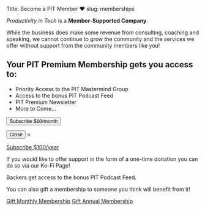 Title: Become a PIT Member ❤️
slug: memberships

*Productivity in Tech* is a **Member-Supported Company**. 

While the business does make some revenue from consulting, coaching and speaking, we cannot continue to grow the community and the services we offer without support from the community members like you! 

<div class="jumbotron">
<h2>Your PIT Premium Membership gets you access to:</h2>
<ul>
<li>Priority Access to the PIT Mastermind Group</li>
<li>Access to the bonus PIT Podcast Feed</li>
<li>PIT Premium Newsletter</li>
<li>More to Come...</li>
</ul>
</p>
<!-- <a class="btn btn-primary btn-lg text-white" href="https://productivityintech.memberful.com/checkout?plan=21849"> -->

<!-- Button trigger modal -->
<button type="button" class="btn btn-primary" data-toggle="modal" data-target="#">
Subscribe $10/month
</button>

<!-- Modal -->
<button type="button" class="btn-danger close" data-dismiss="modal">Close</button>
<span aria-hidden="true">&times;</span>
<div class="modal fade" id="srf-monthly"></div>
<script src="https://js.stripe.com/v3/"></script>
<script src="https://servicebot.io/js/servicebot-embed.js" type="text/javascript"></script>
<script  type="text/javascript">
Servicebot.init({
templateId : 2,
url : "https://members.productivityintech.com",
selector : document.getElementById('srf-monthly'),
handleResponse : (response) => {
},
type: "request",
spk: "pk_live_kDLC8qiW74z3zUMfXQBjEfjD",
hideSummary: true, // Hides the summary on the side
forceCard : true, //set to true if you want credit card to be a required field for the customer
setPassword : true, //set to true if you want customer to fill out a password
})
</script>
</div>

<div class="card border-0">
<a class="btn btn-primary btn-lg text-white" href="https://productivityintech.memberful.com/checkout?plan=36786">
Subscribe $100/year
</a>
</div>
</div>

</div>

If you would like to offer support in the form of a one-time donation you can do so via our Ko-Fi Page!

<script type='text/javascript' src='https://ko-fi.com/widgets/widget_2.js'></script><script type='text/javascript'>kofiwidget2.init('Support PIT on Ko-fi', '#3394FA', 'R6R4KQDM');kofiwidget2.draw();</script>

Backers get access to the bonus PIT Podcast Feed.

You can also gift a membership to someone you think will benefit from it!

<a class="btn btn-small btn-gray text-dark" href="https://productivityintech.memberful.com/gift?plan=21849">Gift Monthly Membership</a>
<a class="btn btn-small btn-gray text-dark" href="https://productivityintech.memberful.com/gift?plan=36786">Gift Annual Membership</a>
